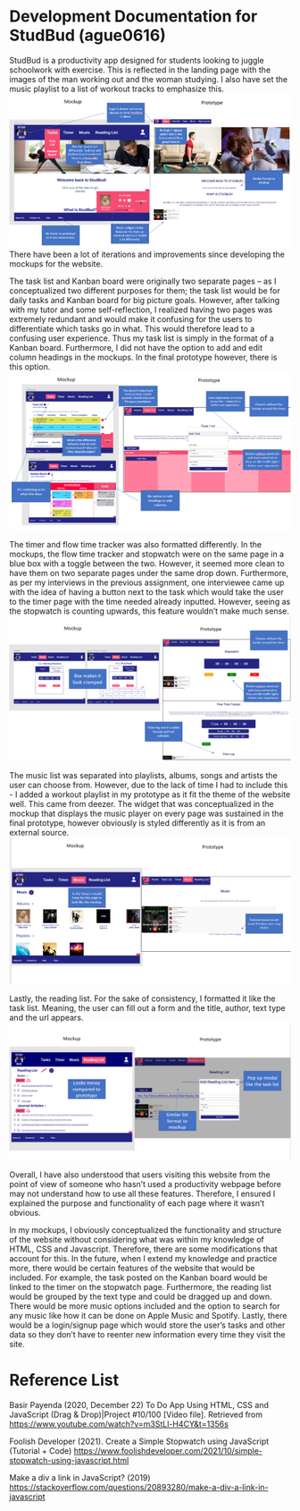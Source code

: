 # Development Documentation for StudBud (ague0616)
StudBud is a productivity app designed for students looking to juggle schoolwork with exercise. This is reflected in the landing page with the images of the man working out and the woman studying. I also have set the music playlist to a list of workout tracks to emphasize this. ![](annotations/homepage.png) There have been a lot of iterations and improvements since developing the mockups for the website.

The task list and Kanban board were originally two separate pages – as I conceptualized two different purposes for them; the task list would be for daily tasks and Kanban board for big picture goals. However, after talking with my tutor and some self-reflection, I realized having two pages was extremely redundant and would make it confusing for the users to differentiate which tasks go in what. This would therefore lead to a confusing user experience. Thus my task list is simply in the format of a Kanban board. Furthermore, I did not have the option to add and edit column headings in the mockups. In the final prototype however, there is this option. 
![](annotations/tasklist.png)

The timer and flow time tracker was also formatted differently. In the mockups, the flow time tracker and stopwatch were on the same page in a blue box with a toggle between the two. However, it seemed more clean to have them on two separate pages under the same drop down. Furthermore, as per my interviews in the previous assignment, one interviewee came up with the idea of having a button next to the task which would take the user to the timer page with the time needed already inputted. However, seeing as the stopwatch is counting upwards, this feature wouldn’t make much sense.
![](annotations/timer.png)

The music list was separated into playlists, albums, songs and artists the user can choose from. However, due to the lack of time I had to include this - I added a workout playlist in my prototype as it fit the theme of the website well. This came from deezer. The widget that was conceptualized in the mockup that displays the music player on every page was sustained in the final prototype, however obviously is styled differently as it is from an external source.
![](annotations/musicplayer.png)

Lastly, the reading list. For the sake of consistency, I formatted it like the task list. Meaning, the user can fill out a form and the title, author, text type and the url appears. 
![](annotations/readinglist.png)

Overall, I have also understood that users visiting this website from the point of view of someone who hasn’t used a productivity webpage before may not understand how to use all these features. Therefore, I ensured I explained the purpose and functionality of each page where it wasn’t obvious. 

In my mockups, I obviously conceptualized the functionality and structure of the website without considering what was within my knowledge of HTML, CSS and Javascript. Therefore, there are some modifications that account for this. In the future, when I extend my knowledge and practice more, there would be certain features of the website that would be included. For example, the task posted on the Kanban board would be linked to the timer on the stopwatch page. Furthermore, the reading list would be grouped by the text type and could be dragged up and down. There would be more music options included and the option to search for any music like how it can be done on Apple Music and Spotify. Lastly, there would be a login/signup page which would store the user’s tasks and other data so they don’t have to reenter new information every time they visit the site. 

# Reference List

Basir Payenda (2020, December 22) To Do App Using HTML, CSS and JavaScript (Drag & Drop)|Project #10/100 [Video file]. Retrieved from https://www.youtube.com/watch?v=m3StLl-H4CY&t=1356s

Foolish Developer (2021). Create a Simple Stopwatch using JavaScript (Tutorial + Code) https://www.foolishdeveloper.com/2021/10/simple-stopwatch-using-javascript.html

Make a div a link in JavaScript? (2019) https://stackoverflow.com/questions/20893280/make-a-div-a-link-in-javascript




